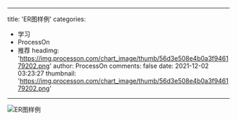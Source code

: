 
---
title: 'ER图样例'
categories: 
 - 学习
 - ProcessOn
 - 推荐
headimg: 'https://img.processon.com/chart_image/thumb/56d3e508e4b0a3f946179202.png'
author: ProcessOn
comments: false
date: 2021-12-02 03:23:27
thumbnail: 'https://img.processon.com/chart_image/thumb/56d3e508e4b0a3f946179202.png'
---

<div>   
<img class="thumb" alt="ER图样例" src="https://img.processon.com/chart_image/thumb/56d3e508e4b0a3f946179202.png" referrerpolicy="no-referrer">
<p></p>  
</div>
            